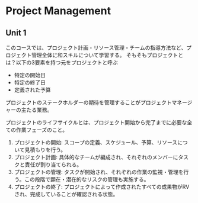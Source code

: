 # Project Management

## Unit 1

このコースでは、プロジェクト計画・リソース管理・チームの指導方法など、プロジェクト管理全体に和スキルについて学習する。
そもそもプロジェクトとは？以下の3要素を持つ元をプロジェクトと呼ぶ

- 特定の開始日
- 特定の終了日
- 定義された予算

プロジェクトのステークホルダーの期待を管理することがプロジェクトマネージャーの主たる業務。

プロジェクトのライフサイクルとは、プロジェクト開始から完了までに必要な全ての作業フェーズのこと。

1. プロジェクトの開始: スコープの定義、スケジュール、予算、リソースについて見積もりを行う。
2. プロジェクト計画: 具体的なチームが編成され、それぞれのメンバーにタスクと責任が割り当てられる。
3. プロジェクトの管理: タスクが開始され、それぞれの作業の監視・管理を行う。この段階で顕在・潜在的なリスクの管理も実施する。
4. プロジェクトの終了: プロジェクトによって作成されたすべての成果物がRVされ、完成していることが確認される状態。
